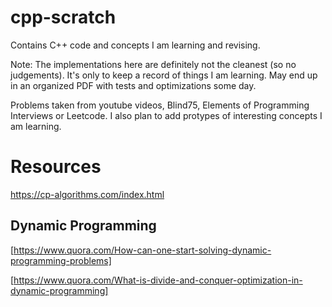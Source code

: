 # cpp-scratch
Contains C++ code and concepts I am learning and revising.

Note: The implementations here are definitely not the cleanest (so no judgements). It's only
to keep a record of things I am learning. May end up in an organized PDF with tests
and optimizations some day.

Problems taken from youtube videos, Blind75, Elements of Programming Interviews or Leetcode.
I also plan to add protypes of interesting concepts I am learning.

# Resources
https://cp-algorithms.com/index.html

## Dynamic Programming
[https://www.quora.com/How-can-one-start-solving-dynamic-programming-problems]

[https://www.quora.com/What-is-divide-and-conquer-optimization-in-dynamic-programming]

